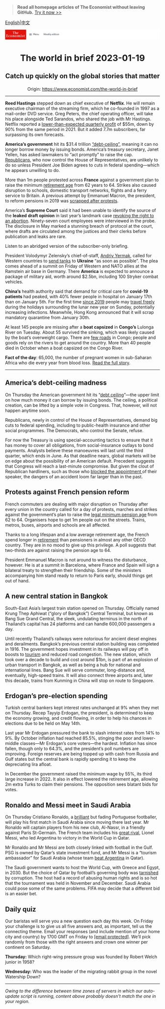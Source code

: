 > **Read all homepage articles of The Economist without leaving GitHub.** [Try it now >>](https://arielherself.github.io/te)

[English](https://github.com/arielherself/espresso/blob/main/README.md)|[中文](https://github-com.translate.goog/arielherself/espresso/blob/main/README.md?_x_tr_sl=en&_x_tr_tl=zh-CN&_x_tr_hl=zh-CN&_x_tr_pto=wapp)



![The Economist](menubar.png)

# <p align="center">The world in brief 2023-01-19</p>

## <p align="center">Catch up quickly on the global stories that matter</p>

<p align="center">Origin: <a href="https://www.economist.com/the-world-in-brief">https://www.economist.com/the-world-in-brief</a><hr>

<strong>Reed Hastings</strong> stepped down as chief executive of <strong>Netflix</strong>. He will remain executive chairman of the streaming firm, which he co-founded in 1997 as a mail-order DVD service. Greg Peters, the chief operating officer, will take his place alongside Ted Sarandos, who shared the job with Mr Hastings. Netflix reported a [lower-than-expected quarterly profit](https://www.economist.com/business/disney-netflix-apple-is-anyone-winning-the-streaming-wars/21807591) of $55m, down by 90% from the same period in 2021. But it added 7.7m subscribers, far surpassing its own forecasts.

<strong>America’s government</strong> hit its $31.4 trillion [“debt-ceiling”](https://www.economist.com/the-economist-explains/2021/09/21/what-is-americas-debt-ceiling), meaning it can no longer borrow money by issuing bonds. America’s treasury secretary, Janet Yellen, has asked lawmakers to “act promptly” to raise the cap. [Republicans](https://www.economist.com/united-states/2022/11/17/in-a-republican-house-investigations-and-fiscal-clashes-loom), who now control the House of Representatives, are unlikely to do so unless President Joe Biden agrees to cuts in federal spending—which he appears unwilling to do.

More than 1m people protested across <strong>France</strong> against a government plan to raise the minimum [retirement age](https://www.economist.com/europe/2023/01/10/emmanuel-macron-unveils-his-pension-reforms) from 62 years to 64. Strikes also caused disruption to schools, domestic transport networks, flights and a ferry service to Britain. A previous attempt by Emmanuel Macron, the president, to reform pensions in 2019 was [scrapped after protests](https://www.economist.com/europe/2019/12/12/french-workers-strike-to-keep-their-lavish-pensions).

America’s <strong>Supreme Court</strong> said it had been unable to identify the source of the <strong>leaked</strong> <strong>draft opinion</strong> in last year’s landmark case [revoking the right to an abortion](https://www.economist.com/briefing/2022/05/07/americas-supreme-court-faces-a-crisis-of-legitimacy). Ninety-seven court employees were interviewed in the probe. The disclosure in May marked a stunning breach of protocol at the court, where drafts are circulated among the justices and their clerks before publication and leaks are rare.

Listen to an abridged version of the subscriber-only briefing.

President Volodymyr Zelensky’s chief-of-staff, [Andriy Yermak](https://www.economist.com/by-invitation/2022/12/15/volodymyr-zelenskys-chief-of-staff-on-how-to-end-war-in-ukraine), called for Western countries to [send tanks](https://www.economist.com/leaders/2023/01/11/the-west-should-supply-tanks-to-ukraine) to <strong>Ukraine</strong> “as soon as possible”. The plea comes ahead of a summit on Friday of Western and NATO allies at the Ramstein air base in Germany. There <strong>America</strong> is expected to announce a package of military aid, worth around $2.5bn, including 100 Stryker combat vehicles.

<strong>China’s</strong> health authority said that demand for critical care for <strong>covid-19 patients </strong>had peaked, with 40% fewer people in hospital on January 17th than on January 5th. For the first time [since 2019](https://www.economist.com/china/2022/02/03/chinese-new-year-is-disrupted-for-a-third-year) people may [travel freely](https://www.economist.com/china/2023/01/12/many-chinese-villagers-seem-ready-to-move-on-from-covid-19) during the holidays surrounding the lunar new year on Sunday, potentially increasing infections. Meanwhile, Hong Kong announced that it will scrap mandatory quarantine from January 30th.

At least 145 people are missing after a <strong>boat capsized</strong> in <strong>Congo’s</strong> Lulonga River on Tuesday. About 55 survived the sinking, which was likely caused by the boat’s overweight cargo. There are [few roads](https://www.economist.com/middle-east-and-africa/2020/01/18/how-to-get-beer-around-congo-a-country-with-hardly-any-roads) in Congo; people and goods rely on the rivers to get around the country. More than 40 people died in October when a boat capsized on the Congo River.

<strong>Fact of the day</strong>: 65,000, the number of pregnant women in sub-Saharan Africa who die every year from blood loss. [Read the full story](https://www.economist.com/middle-east-and-africa/2023/01/12/kenyas-blood-shortage-and-the-kicking-of-an-aid-addiction).

----------

## America’s debt-ceiling madness

On Thursday the American government hit its “[debt ceiling](https://www.economist.com/the-economist-explains/2021/09/21/what-is-americas-debt-ceiling)”—the upper limit on how much money it can borrow by issuing bonds. The ceiling, a political creation, can be lifted by a simple vote in Congress. That, however, will not happen anytime soon. 

Republicans, newly in control of the House of Representatives, demand big cuts to federal spending, including to public-health insurance and other social programmes. The Democrats, who control the Senate, refuse.

For now the Treasury is using special-accounting tactics to ensure that it has money to cover all obligations, from social-insurance outlays to bond payments. Analysts believe these manoeuvres will last until the third quarter, which ends in June. As that deadline nears, global markets will be on edge about the possibility of an American default. Precedent suggests that Congress will reach a last-minute compromise. But given the clout of Republican hardliners, such as those who [blocked the appointment ](https://www.economist.com/leaders/2023/01/04/what-the-kevin-mccarthy-saga-means-for-americas-congress)of their speaker, the dangers of an accident loom far larger than in the past.

## Protests against French pension reform

French commuters are dealing with major disruption on Thursday after every union in the country called for a day of protests, marches and strikes against the government’s plan to raise the [legal minimum pension age](https://www.economist.com/europe/2023/01/10/emmanuel-macron-unveils-his-pension-reforms) from 62 to 64. Organisers hope to get 1m people out on the streets. Trains, metros, buses, airports and schools are all affected.

Thanks to a long lifespan and a low average retirement age, the French spend longer in [retirement](https://www.economist.com/finance-and-economics/2022/12/05/can-you-afford-to-retire) than pensioners in almost any other OECD country. They are in no mood to give up this privilege. A poll suggests that two-thirds are against raising the pension age to 64.

President Emmanuel Macron is not around to witness the disturbance, however. He is at a summit in Barcelona, where France and Spain will sign a bilateral treaty to strengthen their friendship. Some of the ministers accompanying him stand ready to return to Paris early, should things get out of hand.

## A new central station in Bangkok

South-East Asia’s largest train station opened on Thursday. Officially named Krung Thep Aphiwat (“glory of Bangkok”) Central Terminal, but known as Bang Sue Grand Central, the sleek, undulating terminus in the north of Thailand’s capital has 24 platforms and can handle 600,000 passengers a day. 

Until recently Thailand’s railways were notorious for ancient diesel engines and derailments. Bangkok’s previous central station building was completed in 1916. The government hopes investment in its railways will pay off in boosts to [tourism](https://www.economist.com/asia/2022/02/03/south-east-asias-tourism-industry-is-hobbled-by-uncertainty) and reduced road congestion. The new station, which took over a decade to build and cost around $1bn, is part of an explosion of urban transport in Bangkok, as well as being a hub for national and international lines. Bang Sue will serve commuter, long-distance and, eventually, high-speed trains. It will also connect three airports and, later this decade, trains from Kunming in China will stop on route to Singapore.

## Erdogan’s pre-election spending

Turkish central bankers kept interest rates unchanged at 9% when they met on Thursday. Recep Tayyip Erdogan, the president, is determined to keep the economy growing, and credit flowing, in order to help his chances in elections due to be held on May 14th. 

Last year Mr Erdogan pressured the bank to slash interest rates from 14% to 9%. By October inflation had reached 85.5%, stinging the poor and lower-middle classes—Mr Erdogan’s core voters—the hardest. Inflation has since fallen, though only to 64.3%, and the president’s poll numbers are improving. Foreign reserves are being topped up with cash from Russia and Gulf states but the central bank is rapidly spending it to keep the depreciating lira afloat.

In December the government raised the minimum wage by 55%, its third large increase in 2022<strong>.</strong> It also in effect lowered the retirement age, allowing 2m extra Turks to claim their pensions. The opposition sees blatant bids for votes.

## Ronaldo and Messi meet in Saudi Arabia

On Thursday Cristiano Ronaldo, a [brilliant](https://www.economist.com/culture/2022/11/17/lionel-messi-and-cristiano-ronaldo-have-forged-modern-football) but fading Portuguese footballer, will play his first match in Saudi Arabia since moving there last year. Mr Ronaldo will captain players from his new club, Al-Nassr, in a friendly against Paris St-Germain. The French team includes his [great rival](https://www.economist.com/game-theory/2015/03/24/the-once-and-future-king), Lionel Messi, who led Argentina to victory in the World Cup in Qatar. 

Mr Ronaldo and Mr Messi are both closely linked with football in the Gulf. PSG is owned by Qatar’s state investment fund, and Mr Messi is a “tourism ambassador” for Saudi Arabia (whose team [beat Argentina](https://www.economist.com/middle-east-and-africa/2022/11/23/what-saudi-arabias-football-victory-means-for-the-middle-east) in Qatar). 

The Saudi government wants to host the World Cup, with Greece and Egypt, in 2030. But the choice of Qatar by football’s governing body was [tarnished](https://www.economist.com/culture/2022/11/10/the-world-cup-is-tarnished-should-fans-enjoy-it-anyway) by corruption. The host had a record of abusing human rights and is so hot that the tournament was held in November and December. Saudi Arabia could pose some of the same problems. FIFA may decide that a different bid is an easier bet.

## Daily quiz

Our baristas will serve you a new question each day this week. On Friday your challenge is to give us all five answers and, as important, tell us the connecting theme. Email your responses (and include mention of your home city and country) by 1700 GMT on Friday to [<span class="__cf_email__" data-cfemail="6e3f1b07142b1d1e1c0b1d1d012e0b0d01000103071d1a400d0103">[email&#160;protected]</span>](https://mail.google.com/mail/?view=cm&amp;fs=1&amp;tf=1&amp;to=QuizEspresso@economist.com). We’ll pick randomly from those with the right answers and crown one winner per continent on Saturday.

<strong>Thursday:</strong> Which right-wing pressure group was founded by Robert Welch junior in 1958?

<strong>Wednesday: </strong>Who was the leader of the migrating rabbit group in the novel Watership Down?

----------

*Owing to the difference between time zones of servers in which our auto-update script is running, content above probably doesn't match the one in your region.*
